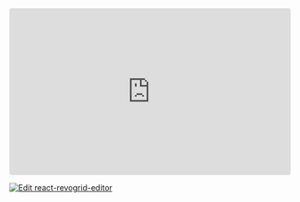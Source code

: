 <ClientOnly>
  <div class="tile">
    <iframe src="https://codesandbox.io/embed/vdjyp2?view=preview&module=%2Fsrc%2FApp.tsx&hidenavigation=1"
     style="width:100%; height: 300px; border:0; border-radius: 4px; overflow:hidden;"
     title="react-revogrid-editor"
     allow="accelerometer; ambient-light-sensor; camera; encrypted-media; geolocation; gyroscope; hid; microphone; midi; payment; usb; vr; xr-spatial-tracking"
     sandbox="allow-forms allow-modals allow-popups allow-presentation allow-same-origin allow-scripts"
   ></iframe>
  </div>
</ClientOnly>

[![Edit react-revogrid-editor](https://codesandbox.io/static/img/play-codesandbox.svg)](https://codesandbox.io/p/sandbox/react-revogrid-cell-vdjyp2)
